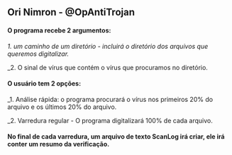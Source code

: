 ## Ori Nimron - @OpAntiTrojan

#### O programa recebe 2 argumentos:
_1. um caminho de um diretório - incluirá o diretório dos arquivos que queremos digitalizar._

_2. O sinal de vírus que contém o vírus que procuramos no diretório.

#### O usuário tem 2 opções:
_1. Análise rápida: o programa procurará o vírus nos primeiros 20% do arquivo e os últimos 20% do arquivo.

_2. Varredura regular - O programa digitalizará 100% de cada arquivo.

#### No final de cada varredura, um arquivo de texto ScanLog irá criar, ele irá conter um resumo da verificação.
